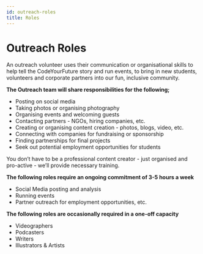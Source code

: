 ```yaml
---
id: outreach-roles
title: Roles
---
```


# Outreach Roles

An outreach volunteer uses their communication or organisational skills to help tell the CodeYourFuture story and run events, to bring in new students, volunteers and corporate partners into our fun, inclusive community.

**The Outreach team will share responsibilities for the following;**

* Posting on social media
* Taking photos or organising photography
* Organising events and welcoming guests
* Contacting partners - NGOs, hiring companies, etc.
* Creating or organising content creation - photos, blogs, video, etc.
* Connecting with companies for fundraising or sponsorship
* Finding partnerships for final projects
* Seek out potential employment opportunities for students

You don’t have to be a professional content creator - just organised and pro-active - we’ll provide necessary training.

**The following roles require an ongoing commitment of 3-5 hours a week**

* Social Media posting and analysis
* Running events
* Partner outreach for employment opportunities, etc.

**The following roles are occasionally required in a one-off capacity**

* Videographers
* Podcasters
* Writers
* Illustrators & Artists

